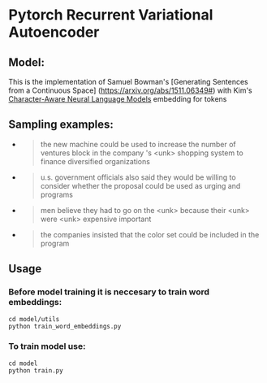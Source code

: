 # Pytorch Recurrent Variational Autoencoder 

## Model:
This is the implementation of Samuel Bowman's [Generating Sentences from a Continuous Space] (https://arxiv.org/abs/1511.06349#)
with Kim's [Character-Aware Neural Language Models](https://arxiv.org/abs/1508.06615) embedding for tokens

## Sampling examples:
- > the new machine could be used to increase the number of ventures block in the company 's \<unk> shopping system to finance diversified organizations

- > u.s. government officials also said they would be willing to consider whether the proposal could be used as urging and programs

- > men believe they had to go on the \<unk> because their \<unk> were \<unk> expensive important

- > the companies insisted that the color set could be included in the program

## Usage
### Before model training it is neccesary to train word embeddings:
```
cd model/utils
python train_word_embeddings.py
```

### To train model use:
```
cd model
python train.py
```
